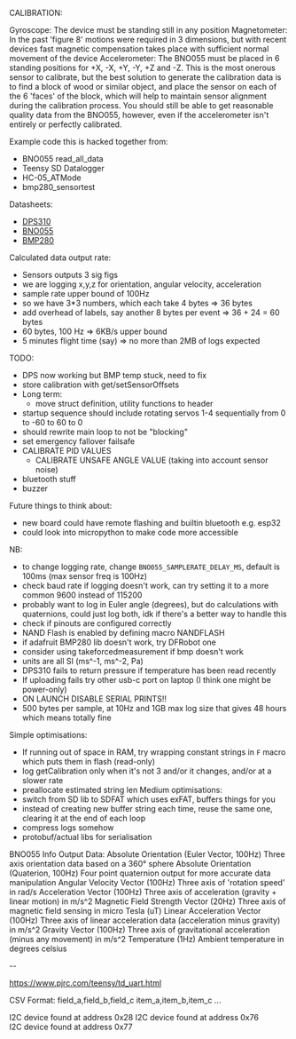 CALIBRATION:

Gyroscope: The device must be standing still in any position
Magnetometer: In the past 'figure 8' motions were required in 3 dimensions, but with recent devices fast magnetic compensation takes place with sufficient normal movement of the device
Accelerometer: The BNO055 must be placed in 6 standing positions for +X, -X, +Y, -Y, +Z and -Z.  This is the most onerous sensor to calibrate, but the best solution to generate the calibration data is to find a block of wood or similar object, and place the sensor on each of the 6 'faces' of the block, which will help to maintain sensor alignment during the calibration process.  You should still be able to get reasonable quality data from the BNO055, however, even if the accelerometer isn't entirely or perfectly calibrated.




Example code this is hacked together from:
- BNO055 read_all_data
- Teensy SD Datalogger
- HC-05_ATMode
- bmp280_sensortest

Datasheets:
- [DPS310](https://www.infineon.com/dgdl/Infineon-DPS310-DataSheet-v01_02-EN.pdf?fileId=5546d462576f34750157750826c42242)
- [BNO055](https://cdn-shop.adafruit.com/datasheets/BST_BNO055_DS000_12.pdf)
- [BMP280](https://cdn-shop.adafruit.com/datasheets/BST-BMP280-DS001-11.pdf)

Calculated data output rate:
- Sensors outputs 3 sig figs
- we are logging x,y,z for orientation, angular velocity, acceleration 
- sample rate upper bound of 100Hz
- so we have 3*3 numbers, which each take 4 bytes => 36 bytes
- add overhead of labels, say another 8 bytes per event => 36 + 24 = 60 bytes
- 60 bytes, 100 Hz => 6KB/s upper bound
- 5 minutes flight time (say) => no more than 2MB of logs expected

TODO:
- DPS now working but BMP temp stuck, need to fix
- store calibration with get/setSensorOffsets
- Long term:
    - move struct definition, utility functions to header
- startup sequence should include rotating servos 1-4 sequentially from 0 to -60 to 60 to 0
- should rewrite main loop to not be "blocking"
- set emergency fallover failsafe
- CALIBRATE PID VALUES
    - CALIBRATE UNSAFE ANGLE VALUE (taking into account sensor noise)
- bluetooth stuff
- buzzer

Future things to think about:
- new board could have remote flashing and builtin bluetooth e.g. esp32
- could look into micropython to make code more accessible

NB:
- to change logging rate, change `BNO055_SAMPLERATE_DELAY_MS`, default is 100ms
  (max sensor freq is 100Hz)
- check baud rate if logging doesn't work, can try setting it to a more common 9600 instead of 115200
- probably want to log in Euler angle (degrees), but do calculations with quaternions, 
  could just log both, idk if there's a better way to handle this
- check if pinouts are configured correctly
- NAND Flash is enabled by defining macro NANDFLASH
- if adafruit BMP280 lib doesn't work, try DFRobot one
- consider using takeforcedmeasurement if bmp doesn't work
- units are all SI (ms^-1, ms^-2, Pa)
- DPS310 fails to return pressure if temperature has been read recently 
- If uploading fails try other usb-c port on laptop (I think one might be power-only)
- ON LAUNCH DISABLE SERIAL PRINTS!!
- 500 bytes per sample, at 10Hz and 1GB max log size that gives 48 hours which means totally fine

Simple optimisations:
- If running out of space in RAM, try wrapping constant strings in `F` macro which puts them in flash (read-only)
- log getCalibration only when it's not 3 and/or it changes, and/or at a slower rate
- preallocate estimated string len
Medium optimisations:
- switch from SD lib to SDFAT which uses exFAT, buffers things for you
- instead of creating new buffer string each time, reuse the same one, clearing it at the end of each loop
- compress logs somehow
- protobuf/actual libs for serialisation


BNO055 Info
Output Data:
    Absolute Orientation (Euler Vector, 100Hz)
        Three axis orientation data based on a 360° sphere
    Absolute Orientation (Quaterion, 100Hz)
        Four point quaternion output for more accurate data manipulation
    Angular Velocity Vector (100Hz)
        Three axis of 'rotation speed' in rad/s
    Acceleration Vector (100Hz)
        Three axis of acceleration (gravity + linear motion) in m/s^2
    Magnetic Field Strength Vector (20Hz)
        Three axis of magnetic field sensing in micro Tesla (uT)
    Linear Acceleration Vector (100Hz)
        Three axis of linear acceleration data (acceleration minus gravity) in m/s^2
    Gravity Vector (100Hz)
        Three axis of gravitational acceleration (minus any movement) in m/s^2
    Temperature (1Hz)
        Ambient temperature in degrees celsius



--

https://www.pjrc.com/teensy/td_uart.html

CSV Format:
field_a,field_b,field_c
item_a,item_b,item_c
...

I2C device found at address 0x28 
I2C device found at address 0x76  
I2C device found at address 0x77  

